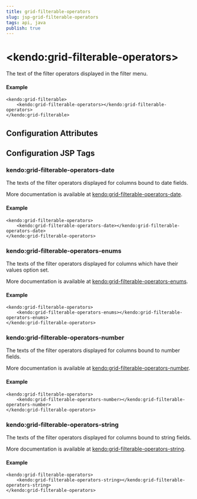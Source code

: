 ```yaml
---
title: grid-filterable-operators
slug: jsp-grid-filterable-operators
tags: api, java
publish: true
---
```


# \<kendo:grid-filterable-operators\>

The text of the filter operators displayed in the filter menu.

#### Example
    <kendo:grid-filterable>
        <kendo:grid-filterable-operators></kendo:grid-filterable-operators>
    </kendo:grid-filterable>

## Configuration Attributes


##  Configuration JSP Tags

### kendo:grid-filterable-operators-date

The texts of the filter operators displayed for columns bound to date fields.

More documentation is available at [kendo:grid-filterable-operators-date](grid/filterable-operators-date).

#### Example

    <kendo:grid-filterable-operators>
        <kendo:grid-filterable-operators-date></kendo:grid-filterable-operators-date>
    </kendo:grid-filterable-operators>

### kendo:grid-filterable-operators-enums

The texts of the filter operators displayed for columns which have their values option set.

More documentation is available at [kendo:grid-filterable-operators-enums](grid/filterable-operators-enums).

#### Example

    <kendo:grid-filterable-operators>
        <kendo:grid-filterable-operators-enums></kendo:grid-filterable-operators-enums>
    </kendo:grid-filterable-operators>

### kendo:grid-filterable-operators-number

The texts of the filter operators displayed for columns bound to number fields.

More documentation is available at [kendo:grid-filterable-operators-number](grid/filterable-operators-number).

#### Example

    <kendo:grid-filterable-operators>
        <kendo:grid-filterable-operators-number></kendo:grid-filterable-operators-number>
    </kendo:grid-filterable-operators>

### kendo:grid-filterable-operators-string

The texts of the filter operators displayed for columns bound to string fields.

More documentation is available at [kendo:grid-filterable-operators-string](grid/filterable-operators-string).

#### Example

    <kendo:grid-filterable-operators>
        <kendo:grid-filterable-operators-string></kendo:grid-filterable-operators-string>
    </kendo:grid-filterable-operators>

 
